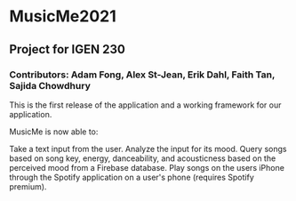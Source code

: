 # MusicMe2021

## Project for IGEN 230

### Contributors: Adam Fong, Alex St-Jean, Erik Dahl, Faith Tan, Sajida Chowdhury

This is the first release of the application and a working framework for our application.

MusicMe is now able to:

Take a text input from the user.
Analyze the input for its mood.
Query songs based on song key, energy, danceability, and acousticness based on the perceived mood from a Firebase database.
Play songs on the users iPhone through the Spotify application on a user's phone (requires Spotify premium).
